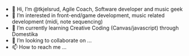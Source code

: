 - 👋 Hi, I’m @tkjelsrud, Agile Coach, Software developer and music geek
- 👀 I’m interested in front-end/game development, music related development (midi, note sequencing)
- 🌱 I’m currently learning Creative Coding (Canvas/javascript) through Domestika
- 💞️ I’m looking to collaborate on ...
- 📫 How to reach me ...

<!---
tkjelsrud/tkjelsrud is a ✨ special ✨ repository because its `README.md` (this file) appears on your GitHub profile.
You can click the Preview link to take a look at your changes.
--->
